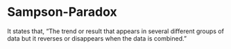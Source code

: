 # Sampson-Paradox
It states that, “The trend or result that appears in several different groups of data but it reverses or disappears when the data is combined.”
